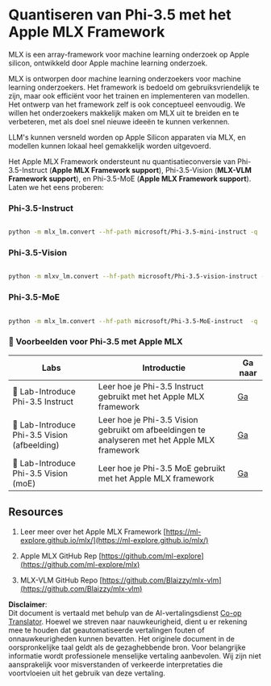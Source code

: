 <!--
CO_OP_TRANSLATOR_METADATA:
{
  "original_hash": "ec5e22bbded16acb7bdb9fa568ab5781",
  "translation_date": "2025-05-09T13:46:39+00:00",
  "source_file": "md/01.Introduction/04/UsingAppleMLXQuantifyingPhi.md",
  "language_code": "nl"
}
-->
# **Quantiseren van Phi-3.5 met het Apple MLX Framework**

MLX is een array-framework voor machine learning onderzoek op Apple silicon, ontwikkeld door Apple machine learning onderzoek.

MLX is ontworpen door machine learning onderzoekers voor machine learning onderzoekers. Het framework is bedoeld om gebruiksvriendelijk te zijn, maar ook efficiënt voor het trainen en implementeren van modellen. Het ontwerp van het framework zelf is ook conceptueel eenvoudig. We willen het onderzoekers makkelijk maken om MLX uit te breiden en te verbeteren, met als doel snel nieuwe ideeën te kunnen verkennen.

LLM's kunnen versneld worden op Apple Silicon apparaten via MLX, en modellen kunnen lokaal heel gemakkelijk worden uitgevoerd.

Het Apple MLX Framework ondersteunt nu quantisatieconversie van Phi-3.5-Instruct (**Apple MLX Framework support**), Phi-3.5-Vision (**MLX-VLM Framework support**), en Phi-3.5-MoE (**Apple MLX Framework support**). Laten we het eens proberen:

### **Phi-3.5-Instruct**

```bash

python -m mlx_lm.convert --hf-path microsoft/Phi-3.5-mini-instruct -q

```

### **Phi-3.5-Vision**

```bash

python -m mlxv_lm.convert --hf-path microsoft/Phi-3.5-vision-instruct -q

```

### **Phi-3.5-MoE**

```bash

python -m mlx_lm.convert --hf-path microsoft/Phi-3.5-MoE-instruct  -q

```

### **🤖 Voorbeelden voor Phi-3.5 met Apple MLX**

| Labs    | Introductie | Ga naar |
| -------- | ---------- | ------- |
| 🚀 Lab-Introduce Phi-3.5 Instruct  | Leer hoe je Phi-3.5 Instruct gebruikt met het Apple MLX framework   |  [Ga](../../../../../code/09.UpdateSamples/Aug/mlx-phi35-instruct.ipynb)    |
| 🚀 Lab-Introduce Phi-3.5 Vision (afbeelding) | Leer hoe je Phi-3.5 Vision gebruikt om afbeeldingen te analyseren met het Apple MLX framework     |  [Ga](../../../../../code/09.UpdateSamples/Aug/mlx-phi35-vision.ipynb)    |
| 🚀 Lab-Introduce Phi-3.5 Vision (moE)   | Leer hoe je Phi-3.5 MoE gebruikt met het Apple MLX framework  |  [Ga](../../../../../code/09.UpdateSamples/Aug/mlx-phi35-moe.ipynb)    |

## **Resources**

1. Leer meer over het Apple MLX Framework [https://ml-explore.github.io/mlx/](https://ml-explore.github.io/mlx/)

2. Apple MLX GitHub Rep [https://github.com/ml-explore](https://github.com/ml-explore/mlx)

3. MLX-VLM GitHub Repo [https://github.com/Blaizzy/mlx-vlm](https://github.com/Blaizzy/mlx-vlm)

**Disclaimer**:  
Dit document is vertaald met behulp van de AI-vertalingsdienst [Co-op Translator](https://github.com/Azure/co-op-translator). Hoewel we streven naar nauwkeurigheid, dient u er rekening mee te houden dat geautomatiseerde vertalingen fouten of onnauwkeurigheden kunnen bevatten. Het originele document in de oorspronkelijke taal geldt als de gezaghebbende bron. Voor belangrijke informatie wordt professionele menselijke vertaling aanbevolen. Wij zijn niet aansprakelijk voor misverstanden of verkeerde interpretaties die voortvloeien uit het gebruik van deze vertaling.